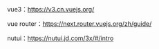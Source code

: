 vue3：https://v3.cn.vuejs.org/

vue router：https://next.router.vuejs.org/zh/guide/

nutui：https://nutui.jd.com/3x/#/intro
